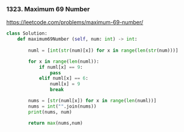 
### 1323. Maximum 69 Number
https://leetcode.com/problems/maximum-69-number/

```python
class Solution:
    def maximum69Number (self, num: int) -> int:
        
        numl = [int(str(num)[x]) for x in range(len(str(num)))]

        for x in range(len(numl)):
            if numl[x] == 9:
                pass
            elif numl[x] == 6:
                numl[x] = 9
                break

        nums = [str(numl[x]) for x in range(len(numl))]
        nums = int("".join(nums))
        print(nums, num)

        return max(nums,num)
```